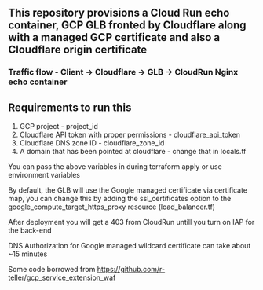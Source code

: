 ## This repository provisions a Cloud Run echo container, GCP GLB fronted by Cloudflare along with a managed GCP certificate and also a Cloudflare origin certificate 

### Traffic flow  - Client -> Cloudflare -> GLB -> CloudRun Nginx echo container

## Requirements to run this

1. GCP project - project_id
2. Cloudflare API token with proper permissions - cloudflare_api_token
3. Cloudflare DNS zone ID - cloudflare_zone_id
4. A domain that has been pointed at cloudflare - change that in locals.tf

You can pass the above variables in during terraform apply or use environment variables

By default, the GLB will use the Google managed certificate via certificate map, you can change this by adding the ssl_certificates option to the google_compute_target_https_proxy resource (load_balancer.tf)

After deployment you will get a 403 from CloudRun untill you turn on IAP for the back-end

DNS Authorization for Google managed wildcard certificate can take about ~15 minutes 


Some code borrowed from https://github.com/r-teller/gcp_service_extension_waf